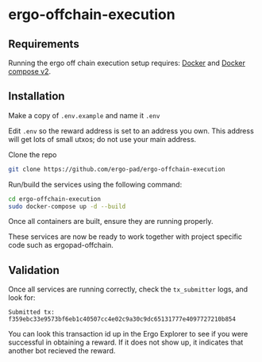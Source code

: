 # ergo-offchain-execution

## Requirements

Running the ergo off chain execution setup requires: [Docker](https://docs.docker.com/get-started/) and [Docker compose v2](https://docs.docker.com/compose/compose-file/compose-file-v2/).

## Installation
Make a copy of `.env.example` and name it `.env`

Edit `.env` so the reward address is set to an address you own. This address will get lots of small utxos; do not use your main address.

Clone the repo
```sh
git clone https://github.com/ergo-pad/ergo-offchain-execution
```

Run/build the services using the following command:
```sh
cd ergo-offchain-execution
sudo docker-compose up -d --build
```

Once all containers are built, ensure they are running properly.

These services are now be ready to work together with project specific code such as ergopad-offchain.

## Validation
Once all services are running correctly, check the `tx_submitter` logs, and look for:
```
Submitted tx: f359ebc33e9573bf6eb1c40507cc4e02c9a30c9dc65131777e4097727210b854
```
You can look this transaction id up in the Ergo Explorer to see if you were successful in obtaining a reward.  If it does not show up, it indicates that another bot recieved the reward.